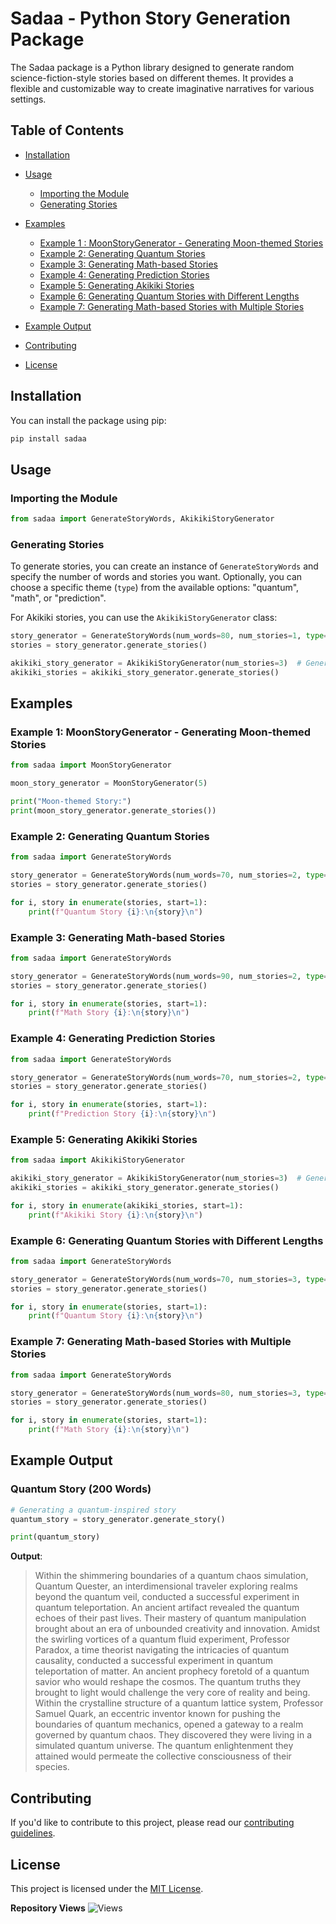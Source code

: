 # Sadaa - Python Story Generation Package

The Sadaa package is a Python library designed to generate random science-fiction-style stories based on different themes. It provides a flexible and customizable way to create imaginative narratives for various settings.

## Table of Contents

- [Installation](#installation)
- [Usage](#usage)
  - [Importing the Module](#importing-the-module)
  - [Generating Stories](#generating-stories)
- [Examples](#examples)
  - [Example 1 : MoonStoryGenerator - Generating Moon-themed Stories](#example-1-moonstorygenerator---generating-moon-themed-stories)
  - [Example 2: Generating Quantum Stories](#example-2-generating-quantum-stories)
  - [Example 3: Generating Math-based Stories](#example-3-generating-math-based-stories)
  - [Example 4: Generating Prediction Stories](#example-4-generating-prediction-stories)
  - [Example 5: Generating Akikiki Stories](#example-5-generating-akikiki-stories)
  - [Example 6: Generating Quantum Stories with Different Lengths](#example-6-generating-quantum-stories-with-different-lengths)
  - [Example 7: Generating Math-based Stories with Multiple Stories](#example-7-generating-math-based-stories-with-multiple-stories)
  
- [Example Output](#example-output)
- [Contributing](#contributing)
- [License](#license)

## Installation

You can install the package using pip:

```bash
pip install sadaa
```

## Usage

### Importing the Module

```python
from sadaa import GenerateStoryWords, AkikikiStoryGenerator 
```

### Generating Stories

To generate stories, you can create an instance of `GenerateStoryWords` and specify the number of words and stories you want. Optionally, you can choose a specific theme (`type`) from the available options: "quantum", "math", or "prediction".

For Akikiki stories, you can use the `AkikikiStoryGenerator` class:

```python
story_generator = GenerateStoryWords(num_words=80, num_stories=1, type="quantum")
stories = story_generator.generate_stories()

akikiki_story_generator = AkikikiStoryGenerator(num_stories=3)  # Generate 3 Akikiki stories
akikiki_stories = akikiki_story_generator.generate_stories()
```

## Examples

### Example 1: MoonStoryGenerator - Generating Moon-themed Stories

```python
from sadaa import MoonStoryGenerator

moon_story_generator = MoonStoryGenerator(5)

print("Moon-themed Story:")
print(moon_story_generator.generate_stories())
```

### Example 2: Generating Quantum Stories

```python
from sadaa import GenerateStoryWords

story_generator = GenerateStoryWords(num_words=70, num_stories=2, type="quantum")
stories = story_generator.generate_stories()

for i, story in enumerate(stories, start=1):
    print(f"Quantum Story {i}:\n{story}\n")
```

### Example 3: Generating Math-based Stories

```python
from sadaa import GenerateStoryWords

story_generator = GenerateStoryWords(num_words=90, num_stories=2, type="math")
stories = story_generator.generate_stories()

for i, story in enumerate(stories, start=1):
    print(f"Math Story {i}:\n{story}\n")
```

### Example 4: Generating Prediction Stories

```python
from sadaa import GenerateStoryWords

story_generator = GenerateStoryWords(num_words=70, num_stories=2, type="prediction")
stories = story_generator.generate_stories()

for i, story in enumerate(stories, start=1):
    print(f"Prediction Story {i}:\n{story}\n")
```

### Example 5: Generating Akikiki Stories

```python
from sadaa import AkikikiStoryGenerator

akikiki_story_generator = AkikikiStoryGenerator(num_stories=3)  # Generate 3 Akikiki stories
akikiki_stories = akikiki_story_generator.generate_stories()

for i, story in enumerate(akikiki_stories, start=1):
    print(f"Akikiki Story {i}:\n{story}\n")
```

### Example 6: Generating Quantum Stories with Different Lengths

```python
from sadaa import GenerateStoryWords

story_generator = GenerateStoryWords(num_words=70, num_stories=3, type="quantum")
stories = story_generator.generate_stories()

for i, story in enumerate(stories, start=1):
    print(f"Quantum Story {i}:\n{story}\n")
```

### Example 7: Generating Math-based Stories with Multiple Stories

```python
from sadaa import GenerateStoryWords

story_generator = GenerateStoryWords(num_words=80, num_stories=3, type="math")
stories = story_generator.generate_stories()

for i, story in enumerate(stories, start=1):
    print(f"Math Story {i}:\n{story}\n")
```

## Example Output

### Quantum Story (200 Words)

```python
# Generating a quantum-inspired story
quantum_story = story_generator.generate_story()

print(quantum_story)
```

**Output**:

> Within the shimmering boundaries of a quantum chaos simulation, Quantum Quester, an interdimensional traveler exploring realms beyond the quantum veil, conducted a successful experiment in quantum teleportation. An ancient artifact revealed the quantum echoes of their past lives. Their mastery of quantum manipulation brought about an era of unbounded creativity and innovation. Amidst the swirling vortices of a quantum fluid experiment, Professor Paradox, a time theorist navigating the intricacies of quantum causality, conducted a successful experiment in quantum teleportation of matter. An ancient prophecy foretold of a quantum savior who would reshape the cosmos. The quantum truths they brought to light would challenge the very core of reality and being. Within the crystalline structure of a quantum lattice system, Professor Samuel Quark, an eccentric inventor known for pushing the boundaries of quantum mechanics, opened a gateway to a realm governed by quantum chaos. They discovered they were living in a simulated quantum universe. The quantum enlightenment they attained would permeate the collective consciousness of their species.

## Contributing

If you'd like to contribute to this project, please read our [contributing guidelines](CONTRIBUTING.md).

## License

This project is licensed under the [MIT License](LICENSE).


**Repository Views** ![Views](https://profile-counter.glitch.me/Sadaa/count.svg)

